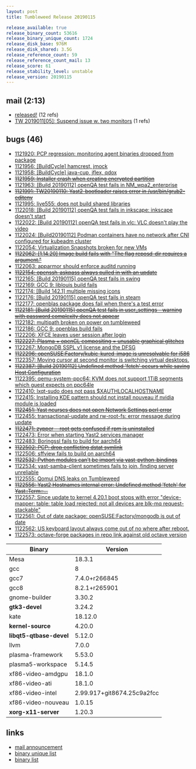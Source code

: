 ```yaml
---
layout: post
title: Tumbleweed Release 20190115

release_available: true
release_binary_count: 53616
release_binary_unique_count: 1724
release_disk_base: 976M
release_disk_shared: 3.5G
release_reference_count: 59
release_reference_count_mail: 13
release_score: 61
release_stability_level: unstable
release_version: 20190115
---
```


## mail (2:13)

- [released!](https://lists.opensuse.org/opensuse-factory/2019-01/msg00204.html) (12 refs)
- [TW 2019011\[05\]: Suspend issue w. two monitors](https://lists.opensuse.org/opensuse-factory/2019-01/msg00357.html) (1 refs)

## bugs (46)

<!--more-->

- [1121920: PCP regression: monitoring agent binaries dropped from package](https://bugzilla.opensuse.org/show_bug.cgi?id=1121920)
- [1121956: \[BuildCycle\] hamcrest, jmock](https://bugzilla.opensuse.org/show_bug.cgi?id=1121956)
- [1121958: \[BuildCycle\] java-cup, jflex, qdox](https://bugzilla.opensuse.org/show_bug.cgi?id=1121958)
- ~~[1121959: Installer crash when creating encrypted partition](https://bugzilla.opensuse.org/show_bug.cgi?id=1121959)~~
- [1121963: \[Build 20190112\] openQA test fails in NM_wpa2_enterprise](https://bugzilla.opensuse.org/show_bug.cgi?id=1121963)
- ~~[1121991: TW20190110: Yast2-bootloader raises error in /usr/bin/grub2-editenv](https://bugzilla.opensuse.org/show_bug.cgi?id=1121991)~~
- [1121995: live555: does not build shared libraries](https://bugzilla.opensuse.org/show_bug.cgi?id=1121995)
- [1122018: \[Build 20190112\] openQA test fails in inkscape: inkscape doesn't start](https://bugzilla.opensuse.org/show_bug.cgi?id=1122018)
- [1122022: \[Build 20190112\] openQA test fails in vlc: VLC doesn't play the video](https://bugzilla.opensuse.org/show_bug.cgi?id=1122022)
- [1122024: \[Build20190112\] Podman containers have no network after CNI configured for kubeadm cluster](https://bugzilla.opensuse.org/show_bug.cgi?id=1122024)
- [1122054: Virtualization Snapshots broken for new VMs](https://bugzilla.opensuse.org/show_bug.cgi?id=1122054)
- ~~[1122062: \[1.14.20\] Image build fails with "The flag reposd-dir requires a argument."](https://bugzilla.opensuse.org/show_bug.cgi?id=1122062)~~
- [1122063: apparmor should enforce auditd running](https://bugzilla.opensuse.org/show_bug.cgi?id=1122063)
- ~~[1122154: openssh-askpass always pulled in with an update](https://bugzilla.opensuse.org/show_bug.cgi?id=1122154)~~
- [1122165: \[Build 20190115\] openQA test fails in swing](https://bugzilla.opensuse.org/show_bug.cgi?id=1122165)
- [1122169: GCC 9: liblouis build fails](https://bugzilla.opensuse.org/show_bug.cgi?id=1122169)
- [1122174: \[Build 142.1\] multiple missing icons](https://bugzilla.opensuse.org/show_bug.cgi?id=1122174)
- [1122176: \[Build 20190115\] openQA test fails in steam](https://bugzilla.opensuse.org/show_bug.cgi?id=1122176)
- [1122177: openblas package does fail when there's a test error](https://bugzilla.opensuse.org/show_bug.cgi?id=1122177)
- ~~[1122181: \[Build 20190115\] openQA test fails in user_settings - warning with password complexity does not appear](https://bugzilla.opensuse.org/show_bug.cgi?id=1122181)~~
- [1122182: multipath broken on power on tumbleweed](https://bugzilla.opensuse.org/show_bug.cgi?id=1122182)
- [1122186: GCC 9: openblas build fails](https://bugzilla.opensuse.org/show_bug.cgi?id=1122186)
- [1122206: XFCE leaves user session after login](https://bugzilla.opensuse.org/show_bug.cgi?id=1122206)
- ~~[1122227: Plasma + openGL compositing = unusable graphical glitches](https://bugzilla.opensuse.org/show_bug.cgi?id=1122227)~~
- [1122267: MongoDB SSPL v1 license and the DFSG](https://bugzilla.opensuse.org/show_bug.cgi?id=1122267)
- ~~[1122296: openSUSE:Factory/kubic-kured-image is unresolvable for i586](https://bugzilla.opensuse.org/show_bug.cgi?id=1122296)~~
- [1122357: Moving cursor at second monitor is switching  virtual desktops.](https://bugzilla.opensuse.org/show_bug.cgi?id=1122357)
- ~~[1122387: \[Build 20190112\] Undefined method 'fetch' occurs while saving Host Configuration](https://bugzilla.opensuse.org/show_bug.cgi?id=1122387)~~
- [1122395: qemu-system-ppc64: KVM does not support 1TiB segments which guest expects on ppc64le](https://bugzilla.opensuse.org/show_bug.cgi?id=1122395)
- [1122410: lxqt-sudo does not pass $XAUTHLOCALHOSTNAME](https://bugzilla.opensuse.org/show_bug.cgi?id=1122410)
- [1122415: Installing KDE pattern should not install nouveau if nvidia module is loaded](https://bugzilla.opensuse.org/show_bug.cgi?id=1122415)
- ~~[1122451: Yast ncurses does not open Network Settings perl error](https://bugzilla.opensuse.org/show_bug.cgi?id=1122451)~~
- [1122455: transactional-update and rw-root-fs: error message during update](https://bugzilla.opensuse.org/show_bug.cgi?id=1122455)
- ~~[1122471: zypper --root gets confused if rpm is uninstalled](https://bugzilla.opensuse.org/show_bug.cgi?id=1122471)~~
- [1122473: Error when starting Yast2 services manager](https://bugzilla.opensuse.org/show_bug.cgi?id=1122473)
- [1122483: Boringssl fails to build for aarch64](https://bugzilla.opensuse.org/show_bug.cgi?id=1122483)
- ~~[1122502: PCP: drop conflicting dstat symlink](https://bugzilla.opensuse.org/show_bug.cgi?id=1122502)~~
- [1122506: sffview fails to build on aarch64](https://bugzilla.opensuse.org/show_bug.cgi?id=1122506)
- ~~[1122532: Python modules can't be import via yast-python-bindings](https://bugzilla.opensuse.org/show_bug.cgi?id=1122532)~~
- [1122534: yast-samba-client sometimes fails to join, finding server unreliable](https://bugzilla.opensuse.org/show_bug.cgi?id=1122534)
- [1122555: Qomui DNS leaks on Tumbleweed](https://bugzilla.opensuse.org/show_bug.cgi?id=1122555)
- ~~[1122556: Yast2 Hostnames internal error: Undefined method 'fetch' for <Yast::Term::...>](https://bugzilla.opensuse.org/show_bug.cgi?id=1122556)~~
- [1122557: Since update to kernel 4.20.1 boot stops with error "device-mapper: table: table load rejected: not all devices are blk-mq request-stackable"](https://bugzilla.opensuse.org/show_bug.cgi?id=1122557)
- [1122561: Out of date package: openSUSE:Factory/mongodb is out of date](https://bugzilla.opensuse.org/show_bug.cgi?id=1122561)
- [1122562: US keyboard layout always come out of no where after reboot.](https://bugzilla.opensuse.org/show_bug.cgi?id=1122562)
- [1122573: octave-forge packages in repo link against old octave version](https://bugzilla.opensuse.org/show_bug.cgi?id=1122573)

Binary | Version
--- | ---
Mesa | 18.3.1
gcc | 8
gcc7 | 7.4.0+r266845
gcc8 | 8.2.1+r265901
gnome-builder | 3.30.2
**gtk3-devel** | 3.24.2
kate | 18.12.0
**kernel-source** | 4.20.0
**libqt5-qtbase-devel** | 5.12.0
llvm | 7.0.0
plasma-framework | 5.53.0
plasma5-workspace | 5.14.5
xf86-video-amdgpu | 18.1.0
xf86-video-ati | 18.1.0
xf86-video-intel | 2.99.917+git8674.25c9a2fcc
xf86-video-nouveau | 1.0.15
**xorg-x11-server** | 1.20.3

## links

- [mail announcement](https://lists.opensuse.org/opensuse-factory/2019-01/msg00193.html)
- [binary unique list](http://download.tumbleweed.boombatower.com/20190115/rpm.unique.list)
- [binary list](http://download.tumbleweed.boombatower.com/20190115/rpm.list)

